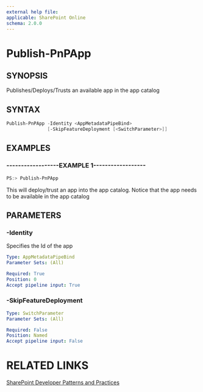 ```yaml
---
external help file:
applicable: SharePoint Online
schema: 2.0.0
---
```

# Publish-PnPApp

## SYNOPSIS
Publishes/Deploys/Trusts an available app in the app catalog

## SYNTAX 

```powershell
Publish-PnPApp -Identity <AppMetadataPipeBind>
               [-SkipFeatureDeployment [<SwitchParameter>]]
```

## EXAMPLES

### ------------------EXAMPLE 1------------------
```powershell
PS:> Publish-PnPApp
```

This will deploy/trust an app into the app catalog. Notice that the app needs to be available in the app catalog

## PARAMETERS

### -Identity
Specifies the Id of the app

```yaml
Type: AppMetadataPipeBind
Parameter Sets: (All)

Required: True
Position: 0
Accept pipeline input: True
```

### -SkipFeatureDeployment


```yaml
Type: SwitchParameter
Parameter Sets: (All)

Required: False
Position: Named
Accept pipeline input: False
```

# RELATED LINKS

[SharePoint Developer Patterns and Practices](http://aka.ms/sppnp)